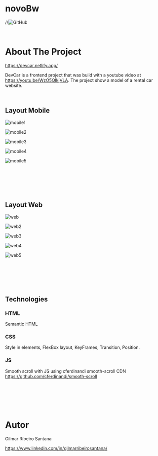 # novoBw

//![GitHub](https://img.shields.io/github/license/gilrsantana/DevCar)


&nbsp;

# About The Project

https://devcar.netlify.app/

DevCar is a frontend project that was build with a youtube video at https://youtu.be/WzO5QlkjVLA.
The project show a model of a rental car website.


&nbsp;


## Layout Mobile
![mobile1](Img/Views/mobile-view.png)       

![mobile2](Img/Views/mobile-view2.png) 

![mobile3](Img/Views/mobile-view3.png)      

![mobile4](Img/Views/mobile-view4.png) 

![mobile5](Img/Views/mobile-view5.png) 


&nbsp;

&nbsp;

&nbsp;

## Layout Web
![web](Img/Views/website-view.png)

![web2](Img/Views/website-view2.png)

![web3](Img/Views/website-view3.png)

![web4](Img/Views/website-view4.png)

![web5](Img/Views/website-view5.png)


&nbsp;

&nbsp;

&nbsp;

## Technologies

### HTML

Semantic HTML

### CSS

Style in elements, FlexBox layout, KeyFrames, Transition, Position.

### JS

Smooth scroll with JS using cferdinandi smooth-scroll CDN
https://github.com/cferdinandi/smooth-scroll


&nbsp;

&nbsp;

&nbsp;

# Autor

Gilmar Ribeiro Santana

https://www.linkedin.com/in/gilmarribeirosantana/
